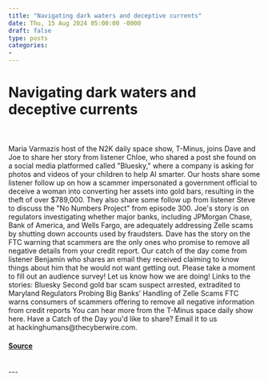```yaml
---
title: "Navigating dark waters and deceptive currents"
date: Thu, 15 Aug 2024 05:00:00 -0000
draft: false
type: posts
categories: 
- 
---
```

# Navigating dark waters and deceptive currents

<br/>

<br/>
Maria Varmazis host of the N2K daily space show, T-Minus, joins Dave and Joe to share her story from listener Chloe, who shared a post she found on a social media platformed called "Bluesky," where a company is asking for photos and videos of your children to help AI smarter. Our hosts share some listener follow up on how a scammer impersonated a government official to deceive a woman into converting her assets into gold bars, resulting in the theft of over $789,000. They also share some follow up from listener Steve to discuss the "No Numbers Project" from episode 300. Joe's story is on regulators investigating whether major banks, including JPMorgan Chase, Bank of America, and Wells Fargo, are adequately addressing Zelle scams by shutting down accounts used by fraudsters. Dave has the story on the FTC warning that scammers are the only ones who promise to remove all negative details from your credit report. Our catch of the day come from listener Benjamin who shares an email they received claiming to know things about him that he would not want getting out. Please take a moment to fill out an audience survey! Let us know how we are doing! Links to the stories: Bluesky Second gold bar scam suspect arrested, extradited to Maryland Regulators Probing Big Banks’ Handling of Zelle Scams FTC warns consumers of scammers offering to remove all negative information from credit reports You can hear more from the T-Minus space daily show here. Have a Catch of the Day you'd like to share? Email it to us at hackinghumans@thecyberwire.com.

#### [Source](https://thecyberwire.com/podcasts/hacking-humans/302/notes)

<br/>
---
